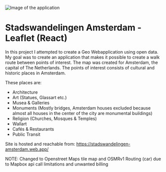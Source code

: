 ![Image of the application](https://github.com/Baeshee/Standwandelingen_Amsterdam-Leaflet/blob/master/Website_image.png)

# Stadswandelingen Amsterdam - Leaflet (React)

In this project I attempted to create a Geo Webapplication using open data. My goal was to create an application that makes it possible to create a walk route between points of interest. The map was created for Amsterdam, the capital of The Netherlands. The points of interest consists of cultural and historic places in Amsterdam.

These places are:
- Architecture
- Art (Statues, Glassart etc.)
- Musea & Galleries
- Monuments (Mostly bridges, Amsterdam houses excluded because almost all houses in the center of the city are monumental buildings)
- Religion (Churches, Mosques & Temples)
- Wallart
- Cafés & Restaurants
- Public Transit

Site is hosted and reachable from: https://stadswandelingen-amsterdam.web.app/

NOTE: Changed to Openstreet Maps tile map and OSMRv1 Routing (car) due to Mapbox api call limitations and unwanted billing
